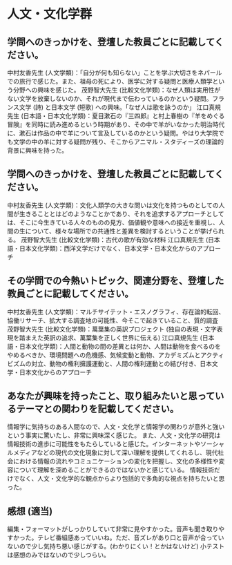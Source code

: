 # 人文・文化学群

## 学問へのきっかけを、登壇した教員ごとに記載してください。
中村友香先生 (人文学類)：「自分が何も知らない」ことを学ぶ大切さをネパールでの旅行で感じた。また、祖母の死により、医学に対する疑問と医療人類学という分野への興味を感じた。
茂野智大先生 (比較文化学類)：なぜ人類は実用性がない文学を放棄しないのか、それが現代まで伝わっているのかという疑問。フランス文学 (詩) と日本文学 (短歌) への興味。「なぜ人は歌を詠うのか」
江口真規先生 (日本語・日本文化学類)：夏目漱石の『三四郎』と村上春樹の『羊をめぐる冒険』を同時に読み進めるという時期があり、その中で羊がいなかった明治時代に、漱石は作品の中で羊について言及しているのかという疑問。やはり大学院でも文学の中の羊に対する疑問が残り、そこからアニマル・スタディーズの理論的背景に興味を持った。

## 学問へのきっかけを、登壇した教員ごとに記載してください。
中村友香先生 (人文学類)：文化人類学の大きな問いは文化を持つものとしての人間が生きることとはどのようなことかであり、それを追求するアプローチとしては、そこに今生きている人々のものの見方、価値観や意味への接近を重視し、人間の生について、様々な場所での共通性と差異を検討するということが挙げられる。
茂野智大先生 (比較文化学類)：古代の歌が有効な材料
江口真規先生 (日本語・日本文化学類)：西洋文学だけでなく、日本文学・日本文化からのアプローチ

## その学問での今熱いトピック、関連分野を、登壇した教員ごとに記載してください。
中村友香先生 (人文学類)：マルチサイテット・エスノグラフィ、存在論的転回、協働リサーチ、拡大する調査地の可能性、今そこで起きていること、質的調査
茂野智大先生 (比較文化学類)：萬葉集の英訳プロジェクト (独自の表現・文字表現を踏まえた英訳の追求、萬葉集を正しく世界に伝える)
江口真規先生 (日本語・日本文化学類)：人間と動物の間の差異とは何か、人間は動物を食べるのをやめるべきか、環境問題への危機感、気候変動と動物、アカデミズムとアクティビズムの対立、動物の権利擁護運動と、人間の権利運動との結び付き、日本文学・日本文化からのアプローチ

## あなたが興味を持ったこと、取り組みたいと思っているテーマとの関わりを記載してください。
情報学に気持ちのある人間なので、人文・文化学と情報学の関わりが意外と強いという事実に驚いたし、非常に興味深く感じた。
また、人文・文化学の研究は情報技術の進歩に可能性をもたらしていると感じた。インターネットやソーシャルメディアなどの現代の文化現象に対して深い理解を提供してくれるし、現代社会における情報の流れやコミュニケーションの変化を把握し、文化の多様性や変容について理解を深めることができるのではないかと感じている。
情報技術だけでなく、人文・文化学的な観点からより包括的で多角的な視点を持ちたいと思った。

## 感想 (適当)
編集・フォーマットがしっかりしていて非常に見やすかった。音声も聞き取りやすかった。テレビ番組感あっていいね。ただ、音ズレがあり口と音声が合っていないので少し気持ち悪い感じがする。(わかりにくい！とかはないけど) 小テストは感想のみではないので少しつらい。
